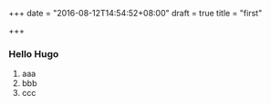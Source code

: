 +++
date = "2016-08-12T14:54:52+08:00"
draft = true
title = "first"

+++  

### Hello Hugo

 1. aaa
 1. bbb
 1. ccc